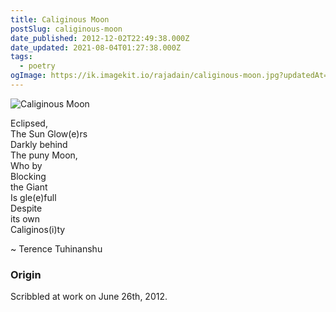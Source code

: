 ```yaml
---
title: Caliginous Moon
postSlug: caliginous-moon
date_published: 2012-12-02T22:49:38.000Z
date_updated: 2021-08-04T01:27:38.000Z
tags:
  - poetry
ogImage: https://ik.imagekit.io/rajadain/caliginous-moon.jpg?updatedAt=1683429445162
---
```


![Caliginous Moon](https://ik.imagekit.io/rajadain/caliginous-moon.jpg?updatedAt=1683429445162)

Eclipsed,  
The Sun Glow(e)rs  
Darkly behind  
The puny Moon,  
Who by  
Blocking  
the Giant  
Is gle(e)full  
Despite  
its own  
Caliginos(i)ty

~ Terence Tuhinanshu

### Origin

Scribbled at work on June 26th, 2012.
